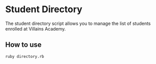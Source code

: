 # Student Directory #
 
 The student directory script allows you to manage the list of students enrolled at Villains Academy.
 
## How to use ##
 
```shell
ruby directory.rb
```
